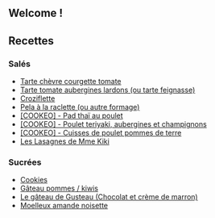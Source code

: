## Welcome ! 

## Recettes 

### Salés 

* [Tarte chèvre courgette tomate](sale/tarte-chevre-courgette-tomate.html)
* [Tarte tomate aubergines lardons (ou tarte feignasse)](sale/tarte-tomate-aubergine-lardon.html)
* [Croziflette](sale/croziflette.html)
* [Pela à la raclette (ou autre formage)](sale/pela_raclette.html)
* [[COOKEO] - Pad thaï au poulet](sale/pad_thai_poulet.html)
* [[COOKEO] - Poulet teriyaki, aubergines et champignons](sale/poulet_teriyaki.html)
* [[COOKEO] - Cuisses de poulet pommes de terre](sale/cuisse_poulet_pomme_terre.html)
* [Les Lasagnes de Mme Kiki](sale/lasagne_mme_kiki.html)

### Sucrées

* [Cookies](sucree/cookies.html)
* [Gâteau pommes / kiwis](sucree/gateau_pommes_kiwis.html)
* [Le gâteau de Gusteau (Chocolat et crème de marron)](sucree/gateau_gusteau.html)
* [Moelleux amande noisette](sucree/moelleux_amande_noisette.html)
